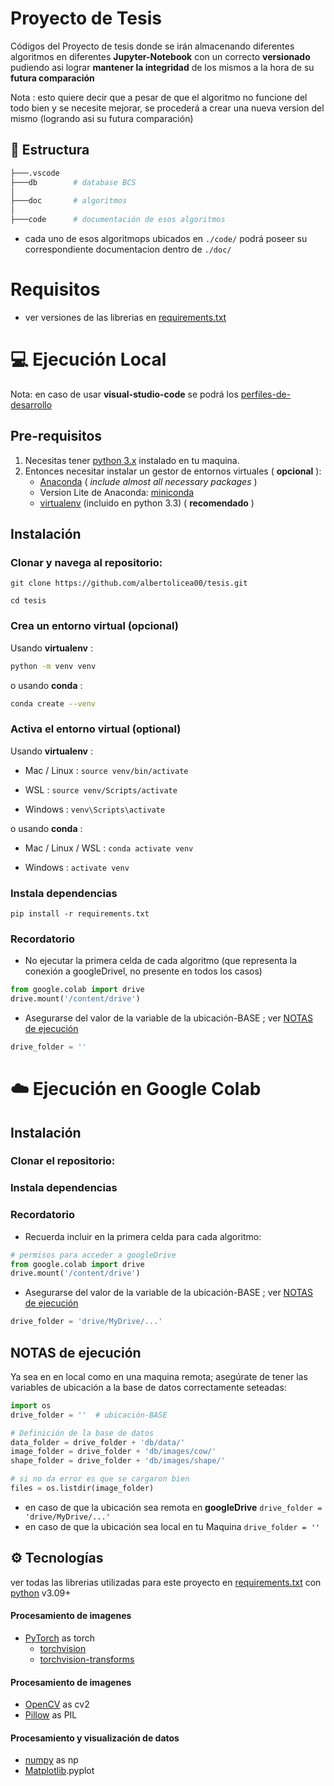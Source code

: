 # Proyecto de Tesis

Códigos del Proyecto de tesis donde se irán almacenando diferentes algoritmos en diferentes **Jupyter-Notebook** con un correcto **versionado** pudiendo asi lograr **mantener la integridad** de los mismos a la hora de su **futura comparación**

Nota : esto quiere decir que a pesar de que el algoritmo no funcione del todo bien y se necesite mejorar, se procederá a crear una nueva version del mismo (logrando asi su futura comparación)

## 🌳 Estructura

```bash
├───.vscode
├───db        # database BCS
│
├───doc       # algoritmos
│
├───code      # documentación de esos algoritmos
```

- cada uno de esos algoritmops ubicados en `./code/` podrá poseer su correspondiente documentacion dentro de `./doc/`

# Requisitos

<!-- TODO
- propiedades de la maquina para su ejecución

- ?? conexión a internet estable
-->

- ver versiones de las librerias en [requirements.txt]('./requirements.txt')

# 💻 Ejecución Local

Nota: en caso de usar **visual-studio-code** se podrá los [perfiles-de-desarrollo]('./vscode-profiles/')

## Pre-requisitos

1. Necesitas tener [python 3.x](https://www.python.org/) instalado en tu maquina.
2. Entonces necesitar instalar un gestor de entornos virtuales ( **opcional** ):
   - [Anaconda](https://www.anaconda.com/) ( _include almost all necessary packages_ )
   - Version Lite de Anaconda: [miniconda](https://docs.anaconda.com/free/miniconda/index.html)
   - [virtualenv](https://pypi.org/project/virtualenv/) (incluido en python 3.3) ( **recomendado** )

## Instalación

### Clonar y navega al repositorio:

```batch
git clone https://github.com/albertolicea00/tesis.git
```

```batch
cd tesis
```

### Crea un entorno virtual (opcional)

Usando **virtualenv** :

```bash
python -m venv venv
```

o usando **conda** :

```bash
conda create --venv
```

### Activa el entorno virtual (optional)

Usando **virtualenv** :

- Mac / Linux : `source venv/bin/activate`

- WSL : `source venv/Scripts/activate`

- Windows : `venv\Scripts\activate`

o usando **conda** :

- Mac / Linux / WSL : `conda activate venv`

- Windows : `activate venv`

### Instala dependencias

```batch
pip install -r requirements.txt
```

### Recordatorio

- No ejecutar la primera celda de cada algoritmo (que representa la conexión a googleDrivel, no presente en todos los casos)

```python
from google.colab import drive
drive.mount('/content/drive')
```

<!-- TODO enlace roto -->

- Asegurarse del valor de la variable de la ubicación-BASE ; ver [NOTAS de ejecución]()

```python
drive_folder = ''
```

# ☁️ Ejecución en Google Colab

## Instalación

### Clonar el repositorio:

<!-- TODO -->

### Instala dependencias

<!-- TODO -->

### Recordatorio

- Recuerda incluir en la primera celda para cada algoritmo:

```python
# permisos para acceder a googleDrive
from google.colab import drive
drive.mount('/content/drive')
```

<!-- TODO enlace roto -->

- Asegurarse del valor de la variable de la ubicación-BASE ; ver [NOTAS de ejecución]()

```python
drive_folder = 'drive/MyDrive/...'
```

## NOTAS de ejecución

Ya sea en en local como en una maquina remota; asegúrate de tener las variables de ubicación a la base de datos correctamente seteadas:

```python
import os
drive_folder = ''  # ubicación-BASE

# Definición de la base de datos
data_folder = drive_folder + 'db/data/'
image_folder = drive_folder + 'db/images/cow/'
shape_folder = drive_folder + 'db/images/shape/'

# si no da error es que se cargaron bien
files = os.listdir(image_folder)
```

- en caso de que la ubicación sea remota en **googleDrive** `drive_folder = 'drive/MyDrive/...'`
- en caso de que la ubicación sea local en tu Maquina `drive_folder = ''  `

## ⚙️ Tecnologías

ver todas las librerias utilizadas para este proyecto en [requirements.txt]('./requirements.txt') con [python](https://www.python.org/) v3.09+

#### Procesamiento de imagenes

- [PyTorch](https://pytorch.org/) as torch
  - [torchvision](https://pytorch.org/vision/stable/index.html)
  - [torchvision-transforms](https://pytorch.org/vision/0.11/transforms.html)

#### Procesamiento de imagenes

- [OpenCV](https://opencv.org/get-started/) as cv2
- [Pillow](https://python-pillow.org/) as PIL

#### Procesamiento y visualización de datos

- [numpy](https://numpy.org/) as np
- [Matplotlib](https://matplotlib.org/).pyplot

